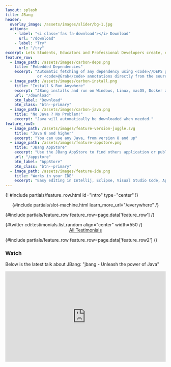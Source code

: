 ```yaml
---
layout: splash
title: JBang
header:
  overlay_image: /assets/images/slider/bg-1.jpg
  actions:
    - label: "<i class='fas fa-download'></i> Download"
      url: "/download"
    - label: "Try"
      url: "/try"
excerpt: Lets Students, Educators and Professional Developers create, edit and run self-contained source-only Java programs with unprecedented ease.
feature_row:
  - image_path: /assets/images/carbon-deps.png
    title: "Embedded Dependencies"
    excerpt: "Automatic fetching of any dependency using <code>//DEPS group:artifact:version</code>
              or <code>@Grab</code> annotations directly from the source code."
  - image_path: /assets/images/carbon-install.png
    title: "Install & Run Anywhere"
    excerpt: "JBang installs and run on Windows, Linux, macOS, Docker and Github Actions as well as usable from Maven and Gradle plugins"
    url: "/download"
    btn_label: "Download"
    btn_class: "btn--primary"
  - image_path: /assets/images/carbon-java.png
    title: "No Java ? No Problem!"
    excerpt: "Java will automatically be downloaded when needed."
feature_row2:
  - image_path: /assets/images/feature-version-juggle.svg
    title: "Java 8 and higher"
    excerpt: "You can use any Java, from version 8 and up"
  - image_path: /assets/images/feature-appstore.png
    title: "JBang AppStore"
    excerpt: "Use the JBang AppStore to find others application or publish your own from a git backed <code>jbang-catalog.json</code>"
    url: "/appstore"
    btn_label: "AppStore"
    btn_class: "btn--primary"
  - image_path: /assets/images/feature-ide.png
    title: "Works in your IDE"
    excerpt: "Easy editing in Intellij, Eclipse, Visual Studio Code, Apache Netbeans, vim and emacs. All with proper content assist and debug"
---
```


{! #include partials/feature_row.html id="intro" type="center" !}

<center>
{#include partials/slot-machine.html learn_more_url="/everywhere" /}
</center>

{#include partials/feature_row feature_row=page.data['feature_row'] /}

<div class="feature__wrapper twitter-wrapper">
{#twitter cdi:testimonials.list.random align="center" width=550 /}
<center><a href="/testimonials" class="btn btn--cta btn--primary">All Testimonials</a></center>
</div>

{#include partials/feature_row feature_row=page.data['feature_row2'] /}

### Watch

Below is the latest talk about JBang: "jbang - Unleash the power of Java"

<div class="fluid-width-video-wrapper" style="width: 100%; position: relative; padding-bottom: 56.25%; box-sizing: border-box;">
    <iframe
        style="position: absolute; top: 0; left: 0; height: 100%; width: 100%"
        width="1280"
        height="720"
        src="https://youtube.com/embed/cpKwBbz1sf0"
        frameborder="0"
        allow="accelerometer; autoplay; encrypted-media; gyroscope; picture-in-picture"
        allowfullscreen
    >
    </iframe>
</div>
